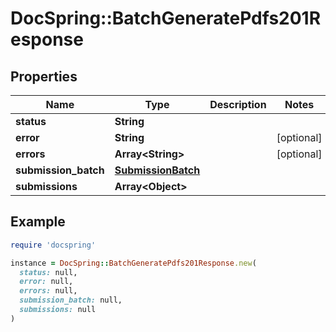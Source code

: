 # DocSpring::BatchGeneratePdfs201Response

## Properties

| Name | Type | Description | Notes |
| ---- | ---- | ----------- | ----- |
| **status** | **String** |  |  |
| **error** | **String** |  | [optional] |
| **errors** | **Array&lt;String&gt;** |  | [optional] |
| **submission_batch** | [**SubmissionBatch**](SubmissionBatch.md) |  |  |
| **submissions** | **Array&lt;Object&gt;** |  |  |

## Example

```ruby
require 'docspring'

instance = DocSpring::BatchGeneratePdfs201Response.new(
  status: null,
  error: null,
  errors: null,
  submission_batch: null,
  submissions: null
)
```

